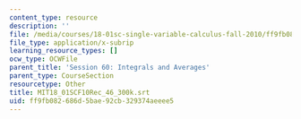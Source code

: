 ```yaml
---
content_type: resource
description: ''
file: /media/courses/18-01sc-single-variable-calculus-fall-2010/ff9fb082686d5bae92cb329374aeeee5_MIT18_01SCF10Rec_46_300k.vtt
file_type: application/x-subrip
learning_resource_types: []
ocw_type: OCWFile
parent_title: 'Session 60: Integrals and Averages'
parent_type: CourseSection
resourcetype: Other
title: MIT18_01SCF10Rec_46_300k.srt
uid: ff9fb082-686d-5bae-92cb-329374aeeee5
---
```


